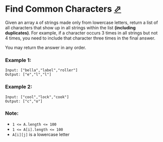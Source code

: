 # Find Common Characters [⬀](https://leetcode.com/problems/find-common-characters/)

Given an array `A` of strings made only from lowercase letters, return a list of all characters that show up in all strings within the list **(including duplicates)**.  For example, if a character occurs 3 times in all strings but not 4 times, you need to include that character three times in the final answer.

You may return the answer in any order.


### Example 1:
```
Input: ["bella","label","roller"]
Output: ["e","l","l"]
```

### Example 2:
```
Input: ["cool","lock","cook"]
Output: ["c","o"]
```

### Note:

- `1 <= A.length <= 100`
- `1 <= A[i].length <= 100`
- `A[i][j]` is a lowercase letter
